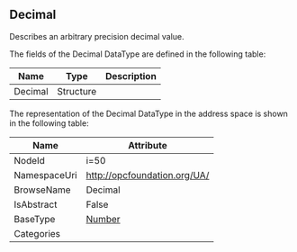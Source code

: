 <!-- datatype -->
## Decimal
Describes an arbitrary precision decimal value.  
<!-- end of description -->
The fields of the Decimal DataType are defined in the following table:  

|Name|Type|Description|
|---|---|---|
|Decimal|Structure||

The representation of the Decimal DataType in the address space is shown in the following table:  

|Name|Attribute|
|---|---|
|NodeId|i=50|
|NamespaceUri|http://opcfoundation.org/UA/|
|BrowseName|Decimal|
|IsAbstract|False|
|BaseType|[Number](../../DataTypes/Number/readme.md)|
|Categories||

